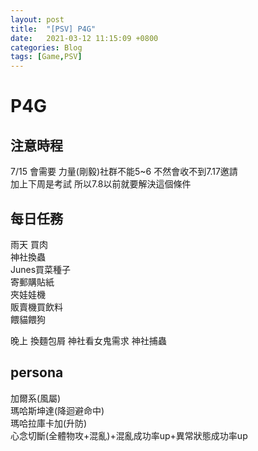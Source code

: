 ```yaml
---
layout: post
title:  "[PSV] P4G"
date:   2021-03-12 11:15:09 +0800
categories: Blog
tags: [Game,PSV]
---
```


# P4G

## 注意時程
7/15 會需要 力量(剛毅)社群不能5~6 不然會收不到7.17邀請  
加上下周是考試 所以7.8以前就要解決這個條件  

## 每日任務

雨天 買肉  
神社換蟲  
Junes買菜種子  
寄郵購貼紙  
夾娃娃機  
販賣機買飲料  
餵貓餵狗  

晚上 
換麵包屑 
神社看女鬼需求
神社捕蟲

## persona

加爾系(風屬)  
瑪哈斯坤達(降迴避命中)  
瑪哈拉庫卡加(升防)  
心念切斷(全體物攻+混亂)+混亂成功率up+異常狀態成功率up  
